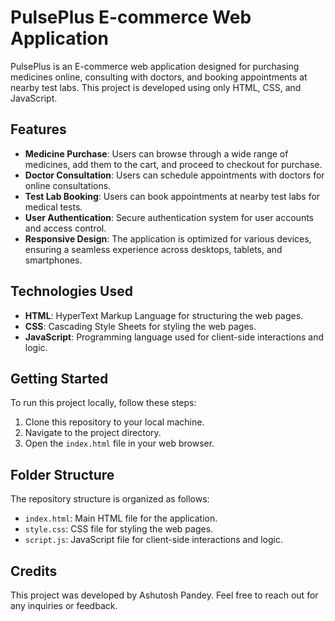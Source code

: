 # PulsePlus E-commerce Web Application

PulsePlus is an E-commerce web application designed for purchasing medicines online, consulting with doctors, and booking appointments at nearby test labs. This project is developed using only HTML, CSS, and JavaScript.

## Features

- **Medicine Purchase**: Users can browse through a wide range of medicines, add them to the cart, and proceed to checkout for purchase.
- **Doctor Consultation**: Users can schedule appointments with doctors for online consultations.
- **Test Lab Booking**: Users can book appointments at nearby test labs for medical tests.
- **User Authentication**: Secure authentication system for user accounts and access control.
- **Responsive Design**: The application is optimized for various devices, ensuring a seamless experience across desktops, tablets, and smartphones.

## Technologies Used

- **HTML**: HyperText Markup Language for structuring the web pages.
- **CSS**: Cascading Style Sheets for styling the web pages.
- **JavaScript**: Programming language used for client-side interactions and logic.

## Getting Started

To run this project locally, follow these steps:

1. Clone this repository to your local machine.
2. Navigate to the project directory.
3. Open the `index.html` file in your web browser.

## Folder Structure

The repository structure is organized as follows:

- `index.html`: Main HTML file for the application.
- `style.css`: CSS file for styling the web pages.
- `script.js`: JavaScript file for client-side interactions and logic.

## Credits

This project was developed by Ashutosh Pandey. Feel free to reach out for any inquiries or feedback.

